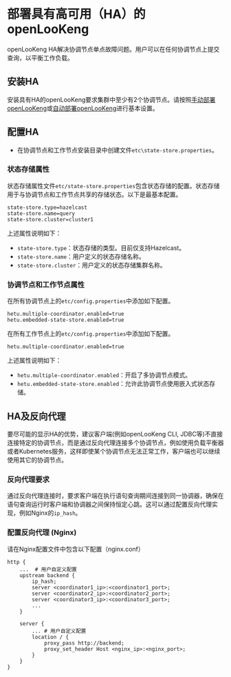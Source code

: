 
# 部署具有高可用（HA）的openLooKeng

openLooKeng HA解决协调节点单点故障问题。用户可以在任何协调节点上提交查询，以平衡工作负载。

## 安装HA

安装具有HA的openLooKeng要求集群中至少有2个协调节点。请按照[手动部署openLooKeng](deployment.md)或[自动部署openLooKeng](deployment-auto.md)进行基本设置。

## 配置HA

- 在协调节点和工作节点安装目录中创建文件`etc\state-store.properties`。

### 状态存储属性

状态存储属性文件`etc/state-store.properties`包含状态存储的配置。状态存储用于与协调节点和工作节点共享的存储状态。以下是最基本配置。

``` properties
state-store.type=hazelcast
state-store.name=query
state-store.cluster=cluster1
```

上述属性说明如下：

- `state-store.type`：状态存储的类型。目前仅支持Hazelcast。
- `state-store.name`：用户定义的状态存储名称。
- `state-store.cluster`：用户定义的状态存储集群名称。

### 协调节点和工作节点属性

在所有协调节点上的`etc/config.properties`中添加如下配置。

``` properties
hetu.multiple-coordinator.enabled=true
hetu.embedded-state-store.enabled=true
```

在所有工作节点上的`etc/config.properties`中添加如下配置。

``` properties
hetu.multiple-coordinator.enabled=true
```

上述属性说明如下：

- `hetu.multiple-coordinator.enabled`：开启了多协调节点模式。
- `hetu.embedded-state-store.enabled`：允许此协调节点使用嵌入式状态存储。

## HA及反向代理

要尽可能的显示HA的优势，建议客户端(例如openLooKeng CLI, JDBC等)不直接连接特定的协调节点，而是通过反向代理连接多个协调节点，例如使用负载平衡器或者Kubernetes服务，这样即使某个协调节点无法正常工作，客户端也可以继续使用其它的协调节点。

### 反向代理要求

通过反向代理连接时，要求客户端在执行语句查询期间连接到同一协调器，确保在语句查询运行时客户端和协调器之间保持恒定心跳。这可以通过配置反向代理实现，例如Nginx的`ip_hash`。

### 配置反向代理 (Nginx)

请在Nginx配置文件中包含以下配置（nginx.conf）

```
http {
    ...  # 用户自定义配置
    upstream backend {
        ip_hash;
        server <coordinator1_ip>:<coordinator1_port>;
        server <coordinator2_ip>:<coordinator2_port>;
        server <coordinator3_ip>:<coordinator3_port>;
        ...
    }

    server {
        ... # 用户自定义配置
        location / {
            proxy_pass http://backend;
            proxy_set_header Host <nginx_ip>:<nginx_port>;
        }
    }
}
```